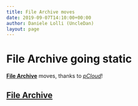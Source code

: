 ```yaml
---
title: File Archive moves
date: 2019-09-07T14:10:00+00:00
author: Daniele Lolli (UncleDan)
layout: page
---
```

# File Archive going static
[**File Archive**](https://filedn.com/lAHAHtmqjaTjJxFAtUSMfN8/files/) moves, thanks to [*pCloud*](https://www.pcloud.com/it/)!

## [**File Archive**](https://filedn.com/lAHAHtmqjaTjJxFAtUSMfN8/files/)
